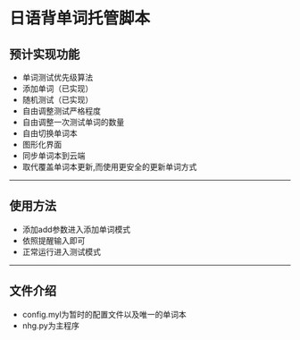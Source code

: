 # 日语背单词托管脚本
## 预计实现功能
- 单词测试优先级算法
- 添加单词（已实现）
- 随机测试（已实现）
- 自由调整测试严格程度
- 自由调整一次测试单词的数量
- 自由切换单词本
- 图形化界面
- 同步单词本到云端
- 取代覆盖单词本更新,而使用更安全的更新单词方式

------------

## 使用方法
- 添加add参数进入添加单词模式
- 依照提醒输入即可
- 正常运行进入测试模式

------------
## 文件介绍
- config.myl为暂时的配置文件以及唯一的单词本
- nhg.py为主程序

